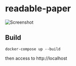 # readable-paper

![Screenshot](https://randompaper.co.s3.amazonaws.com/readable-paper/ss1.png)

## Build

```
docker-compose up --build
```

then access to http://localhost